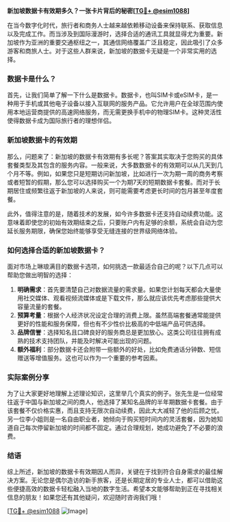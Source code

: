 **新加坡数据卡有效期多久？一张卡片背后的秘密[[TG💪+ @esim1088](https://t.me/s/esim1088)]**

在当今数字化时代，旅行者和商务人士越来越依赖移动设备来保持联系、获取信息以及完成工作。而当涉及到国际漫游时，选择合适的通讯工具就显得尤为重要。新加坡作为亚洲的重要交通枢纽之一，其通信网络覆盖广泛且稳定，因此吸引了众多游客和商旅人士。对于这些人群来说，新加坡的数据卡无疑是一个非常实用的选择。

### 数据卡是什么？

首先，让我们简单了解一下什么是数据卡。数据卡，也叫SIM卡或eSIM卡，是一种用于手机或其他电子设备以接入互联网的服务产品。它允许用户在全球范围内使用本地运营商提供的高速网络服务，而无需更换手机中的物理SIM卡。这种灵活性使得数据卡成为国际旅行者的理想伴侣。

### 新加坡数据卡的有效期

那么，问题来了：新加坡的数据卡有效期有多长呢？答案其实取决于您购买的具体套餐类型及其包含的服务内容。一般来说，大多数数据卡的有效期可以从几天到几个月不等。例如，如果您只是短期访问新加坡，比如进行一次为期一周的商务考察或者短暂的假期，那么您可以选择购买一个为期7天的短期数据卡套餐。而对于长期居住或频繁往返于新加坡的人来说，则可能需要考虑更长时间的包月甚至年度套餐。

此外，值得注意的是，随着技术的发展，如今许多数据卡还支持自动续费功能。这意味着即使您的初始有效期结束之后，只要账户内有足够的余额，系统会自动为您延长服务期限，确保您始终能够享受无缝连接的世界级网络体验。

### 如何选择合适的新加坡数据卡？

面对市场上琳琅满目的数据卡选项，如何挑选一款最适合自己的呢？以下几点可以帮助您做出明智的选择：

1. **明确需求**：首先要清楚自己对数据流量的需求量。如果您计划每天都会大量使用社交媒体、观看视频流媒体或是下载文件，那么就应该优先考虑那些提供大容量流量的套餐。
2. **预算考量**：根据个人经济状况设定合理的消费上限。虽然高端套餐通常能提供更好的性能和服务保障，但也有不少性价比极高的中低端产品可供选择。
3. **品牌信誉**：选择知名且口碑良好的服务商总是更加放心。这类公司往往拥有成熟的技术支持团队，并能及时解决可能出现的问题。
4. **额外福利**：部分数据卡还会附带一些额外的好处，比如免费通话分钟数、短信赠送等增值服务。这也可以作为一个重要的参考因素。

### 实际案例分享

为了让大家更好地理解上述理论知识，这里举几个真实的例子。张先生是一位经常往返于中国与新加坡之间的商人，他选择了某知名品牌的半年期数据卡套餐。由于该套餐不仅价格实惠，而且支持无限次自动续费，因此大大减轻了他的后顾之忧。另一位李小姐则是一名自由职业者，她倾向于购买短时间内的灵活套餐，因为她知道自己每次停留新加坡的时间都不固定。通过合理规划，她成功避免了不必要的浪费。

### 结语

综上所述，新加坡的数据卡有效期因人而异，关键在于找到符合自身需求的最佳解决方案。无论您是偶尔造访的新手旅客，还是长期定居的专业人士，都可以借助这些便捷高效的数据卡轻松融入当地的数字生活。希望本文能够帮助到正在寻找相关信息的朋友！如果您还有其他疑问，欢迎随时咨询我们哦！

[[TG💪+ @esim1088](https://t.me/s/esim1088) ![Image](https://i.postimg.cc/4NQfJmqS/Snipaste-2025-05-13-00-14-12.png)]